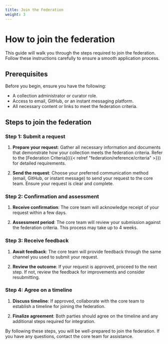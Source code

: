 ```yaml
---
title: Join the Federation
weight: 3
---
```


# How to join the federation

This guide will walk you through the steps required to join the federation. Follow these instructions carefully to ensure a smooth application process.

## Prerequisites

Before you begin, ensure you have the following:

- A collection administrator or curator role.
- Access to email, GitHub, or an instant messaging platform.
- All necessary content or links to meet the federation criteria.

## Steps to join the federation

### Step 1: Submit a request

1. **Prepare your request**: Gather all necessary information and documents that demonstrate how your collection meets the federation criteria. Refer to the [Federation Criteria]({{< relref "federation/reference/criteria" >}}) for detailed requirements.

2. **Send the request**: Choose your preferred communication method (email, GitHub, or instant message) to send your request to the core team. Ensure your request is clear and complete.

### Step 2: Confirmation and assessment

1. **Receive confirmation**: The core team will acknowledge receipt of your request within a few days.

2. **Assessment period**: The core team will review your submission against the federation criteria. This process may take up to 4 weeks.

### Step 3: Receive feedback

1. **Await feedback**: The core team will provide feedback through the same channel you used to submit your request.

2. **Review the outcome**: If your request is approved, proceed to the next step. If not, review the feedback for improvements and consider resubmitting.

### Step 4: Agree on a timeline

1. **Discuss timeline**: If approved, collaborate with the core team to establish a timeline for joining the federation.

2. **Finalize agreement**: Both parties should agree on the timeline and any additional steps required for integration.

By following these steps, you will be well-prepared to join the federation. If you have any questions, contact the core team for assistance.
